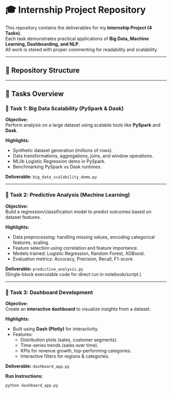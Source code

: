 # 🎓 Internship Project Repository

This repository contains the deliverables for my **Internship Project (4 Tasks)**.  
Each task demonstrates practical applications of **Big Data, Machine Learning, Dashboarding, and NLP**.  
All work is stored with proper commenting for readability and scalability.  

---

## 📂 Repository Structure


---

## 🚀 Tasks Overview

### 🔹 Task 1: Big Data Scalability (PySpark & Dask)
**Objective:**  
Perform analysis on a large dataset using scalable tools like **PySpark** and **Dask**.  

**Highlights:**  
- Synthetic dataset generation (millions of rows).  
- Data transformations, aggregations, joins, and window operations.  
- MLlib Logistic Regression demo in PySpark.  
- Benchmarking PySpark vs Dask runtimes.  

**Deliverable:** `big_data_scalability_demo.py`

---

### 🔹 Task 2: Predictive Analysis (Machine Learning)
**Objective:**  
Build a regression/classification model to predict outcomes based on dataset features.  

**Highlights:**  
- Data preprocessing: handling missing values, encoding categorical features, scaling.  
- Feature selection using correlation and feature importance.  
- Models trained: Logistic Regression, Random Forest, XGBoost.  
- Evaluation metrics: Accuracy, Precision, Recall, F1-score.  

**Deliverable:** `predictive_analysis.py`  
(Single-block executable code for direct run in notebook/script.)

---

### 🔹 Task 3: Dashboard Development
**Objective:**  
Create an **interactive dashboard** to visualize insights from a dataset.  

**Highlights:**  
- Built using **Dash (Plotly)** for interactivity.  
- Features:  
  - Distribution plots (sales, customer segments).  
  - Time-series trends (sales over time).  
  - KPIs for revenue growth, top-performing categories.  
  - Interactive filters for regions & categories.  

**Deliverable:** `dashboard_app.py`  

**Run Instructions:**  
```bash
python dashboard_app.py
